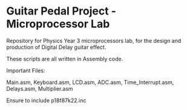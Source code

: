 # Guitar Pedal Project - Microprocessor Lab

Repository for Physics Year 3 microprocessors lab, for the design and production of Digital Delay guitar effect.

These scripts are all written in Assembly code.

Important Files:

Main.asm,
Keyboard.asm,
LCD.asm,
ADC.asm,
Time_Interrupt.asm,
Delays.asm,
Multiplier.asm


Ensure to include p18f87k22.inc

